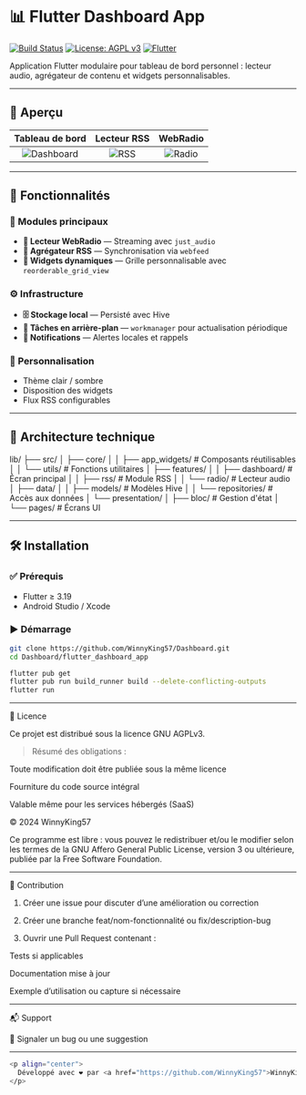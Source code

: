 # 📊 Flutter Dashboard App

[![Build Status](https://github.com/WinnyKing57/Dashboard/actions/workflows/flutter.yml/badge.svg)](https://github.com/WinnyKing57/Dashboard/actions/workflows/flutter.yml)
[![License: AGPL v3](https://img.shields.io/badge/License-AGPLv3-blue.svg)](https://www.gnu.org/licenses/agpl-3.0)
[![Flutter](https://img.shields.io/badge/Flutter-3.19-blue.svg)](https://flutter.dev)

Application Flutter modulaire pour tableau de bord personnel : lecteur audio, agrégateur de contenu et widgets personnalisables.

---

## 📸 Aperçu

| Tableau de bord | Lecteur RSS | WebRadio |
|:---------------:|:-----------:|:--------:|
| ![Dashboard](assets/screenshots/dashboard.png) | ![RSS](assets/screenshots/rss.png) | ![Radio](assets/screenshots/radio.png) |

---

## 🚀 Fonctionnalités

### 🎯 Modules principaux
- **🎵 Lecteur WebRadio** — Streaming avec `just_audio`
- **📰 Agrégateur RSS** — Synchronisation via `webfeed`
- **🧩 Widgets dynamiques** — Grille personnalisable avec `reorderable_grid_view`

### ⚙️ Infrastructure
- **🗄️ Stockage local** — Persisté avec Hive
- **🔄 Tâches en arrière-plan** — `workmanager` pour actualisation périodique
- **🔔 Notifications** — Alertes locales et rappels

### 🎨 Personnalisation
- Thème clair / sombre
- Disposition des widgets
- Flux RSS configurables

---

## 🧠 Architecture technique

lib/ ├── src/ │   ├── core/ │   │   ├── app_widgets/    # Composants réutilisables │   │   └── utils/          # Fonctions utilitaires │   ├── features/ │   │   ├── dashboard/      # Écran principal │   │   ├── rss/            # Module RSS │   │   └── radio/          # Lecteur audio │   ├── data/ │   │   ├── models/         # Modèles Hive │   │   └── repositories/   # Accès aux données │   └── presentation/ │       ├── bloc/           # Gestion d'état │       └── pages/          # Écrans UI

---

## 🛠 Installation

### ✅ Prérequis
- Flutter ≥ 3.19
- Android Studio / Xcode

### ▶️ Démarrage

```bash
git clone https://github.com/WinnyKing57/Dashboard.git
cd Dashboard/flutter_dashboard_app

flutter pub get
flutter pub run build_runner build --delete-conflicting-outputs
flutter run
```

---

📄 Licence

Ce projet est distribué sous la licence GNU AGPLv3.

> Résumé des obligations :

Toute modification doit être publiée sous la même licence

Fourniture du code source intégral

Valable même pour les services hébergés (SaaS)




© 2024 WinnyKing57

Ce programme est libre : vous pouvez le redistribuer et/ou le modifier selon les termes
de la GNU Affero General Public License, version 3 ou ultérieure, publiée par la Free Software Foundation.


---

🤝 Contribution

1. Créer une issue pour discuter d’une amélioration ou correction


2. Créer une branche feat/nom-fonctionnalité ou fix/description-bug


3. Ouvrir une Pull Request contenant :

Tests si applicables

Documentation mise à jour

Exemple d’utilisation ou capture si nécessaire

---

📬 Support

🐞 Signaler un bug ou une suggestion

---
```bash
<p align="center">
  Développé avec ❤️ par <a href="https://github.com/WinnyKing57">WinnyKing57</a>
</p>
```